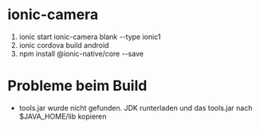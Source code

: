 # ionic-camera
1) ionic start ionic-camera blank --type ionic1
2) ionic cordova build android
3) npm install @ionic-native/core --save

# Probleme beim Build
- tools.jar wurde nicht gefunden. JDK runterladen und das tools.jar nach $JAVA_HOME/lib kopieren

